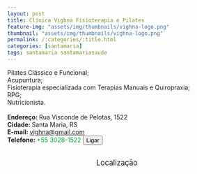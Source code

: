 ```yaml
---
layout: post
title: Clínica Vighna Fisioterapia e Pilates
feature-img: "assets/img/thumbnails/vighna-logo.png"
thumbnail: "assets/img/thumbnails/vighna-logo.png"
permalink: /:categories/:title.html
categories: [santamaria]
tags: santamaria santamariasaude
---
```

Pilates Clássico e Funcional;<br/>
Acupuntura;<br/><!-- more -->
Fisioterapia especializada com Terapias Manuais e Quiropraxia;<br/>
RPG;<br/>
Nutricionista.<br/>
 <br/>
<b>Endereço: </b>Rua Visconde de Pelotas, 1522<br />
<b>Cidade: </b>Santa Maria, RS<br />
<b>E-mail: </b>vighna@gmail.com<br />
<b>Telefone: </b><span style="color: #00ab3a;">+55 3028-1522</span> <a href="tel:5530281522"><button class="ligar">Ligar</button></a><br />
<br />
<style>
      #map {
        height: 400px;
        width: 100%;
       }
    </style>

<div style="font-size: larger; text-align: center;">
Localização</div>
<div id="map">
<script>
      function initMap() {
        var uluru = {lat: -29.6928661, lng: -53.8162668};
        var map = new google.maps.Map(document.getElementById('map'), {
          zoom: 17,
          center: uluru
        });
        var marker = new google.maps.Marker({
          position: uluru,
          map: map
        });
      }
    </script>
    <script async="" defer="" src="https://maps.googleapis.com/maps/api/js?key=AIzaSyDDc8SHLmOesJRaXCW0fZ2ST09W4s0ME5g&amp;callback=initMap">
    </script>
</div>
